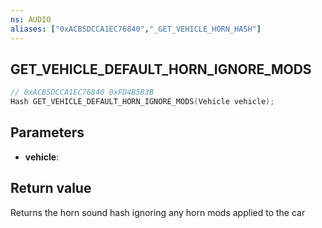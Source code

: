 ```yaml
---
ns: AUDIO
aliases: ["0xACB5DCCA1EC76840","_GET_VEHICLE_HORN_HASH"]
---
```

## GET_VEHICLE_DEFAULT_HORN_IGNORE_MODS

```c
// 0xACB5DCCA1EC76840 0xFD4B5B3B
Hash GET_VEHICLE_DEFAULT_HORN_IGNORE_MODS(Vehicle vehicle);
```

## Parameters
* **vehicle**:

## Return value
Returns the horn sound hash ignoring any horn mods applied to the car
